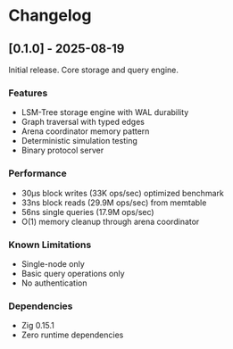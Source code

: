 # Changelog

## [0.1.0] - 2025-08-19

Initial release. Core storage and query engine.

### Features

- LSM-Tree storage engine with WAL durability
- Graph traversal with typed edges
- Arena coordinator memory pattern
- Deterministic simulation testing
- Binary protocol server

### Performance

- 30µs block writes (33K ops/sec) optimized benchmark
- 33ns block reads (29.9M ops/sec) from memtable
- 56ns single queries (17.9M ops/sec)
- O(1) memory cleanup through arena coordinator

### Known Limitations

- Single-node only
- Basic query operations only
- No authentication

### Dependencies

- Zig 0.15.1
- Zero runtime dependencies
